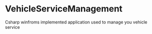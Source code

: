 # VehicleServiceManagement
 Csharp winfroms implemented application used to manage you vehicle service
